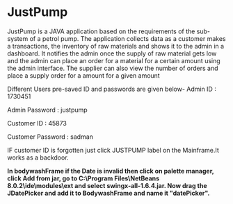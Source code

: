 # JustPump
JustPump is a JAVA application based on the requirements of the sub-system of a petrol pump. The application collects data as a customer makes a transactions, the inventory of raw materials and shows it to the admin in a dashboard. It notifies the admin once the supply of raw material gets low and the admin can place an order for a material for a certain amount using the admin interface. The supplier can also view the number of orders and place a supply order for a amount for a given amount 

Different Users pre-saved ID and passwords are given below-
Admin ID : 1730451

Admin Password : justpump

Customer ID : 45873

Customer Password : sadman

IF customer ID is forgotten just click JUSTPUMP label on the Mainframe.It works as a backdoor.

<b>
In bodywashFrame if the Date is invalid then click on palette manager, click Add from jar, go to C:\Program Files\NetBeans 8.0.2\ide\modules\ext and select swingx-all-1.6.4.jar. Now drag the JDatePicker and add it to BodywashFrame and name it "datePicker".</b>

